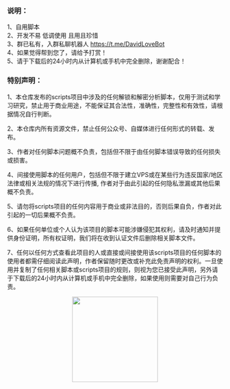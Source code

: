 ### 说明：
1、自用脚本
<br/>
2、开发不易 低调使用 且用且珍惜
<br/>
3、群已私有，入群私聊机器人 https://t.me/DavidLoveBot
<br/>
4、如果觉得帮到您了，请给予打赏！
<br/>
5、请于下载后的24小时内从计算机或手机中完全删除，谢谢配合！

### 特别声明：

1、本仓库发布的scripts项目中涉及的任何解锁和解密分析脚本，仅用于测试和学习研究，禁止用于商业用途，不能保证其合法性，准确性，完整性和有效性，请根据情况自行判断。

2、本仓库内所有资源文件，禁止任何公众号、自媒体进行任何形式的转载、发布。

3、作者对任何脚本问题概不负责，包括但不限于由任何脚本错误导致的任何损失或损害。

4、间接使用脚本的任何用户，包括但不限于建立VPS或在某些行为违反国家/地区法律或相关法规的情况下进行传播, 作者对于由此引起的任何隐私泄漏或其他后果概不负责。

5、请勿将scripts项目的任何内容用于商业或非法目的，否则后果自负，作者对此引起的一切后果概不负责。

6、如果任何单位或个人认为该项目的脚本可能涉嫌侵犯其权利，请及时通知并提供身份证明，所有权证明，我们将在收到认证文件后删除相关脚本文件。

7、任何以任何方式查看此项目的人或直接或间接使用该scripts项目的任何脚本的使用者都需仔细阅读此声明，作者保留随时更改或补充此免责声明的权利。一旦使用并复制了任何相关脚本或scripts项目的规则，则视为您已接受此声明，另外请于下载后的24小时内从计算机或手机中完全删除，如果使用则需要对自己行为负责。
<br/>
<div align=center>
<img src="https://github.com/bluesmallpig/scripts/blob/main/img/zs.png?raw=true" width="200" height="200" alt=""/>
</div>
